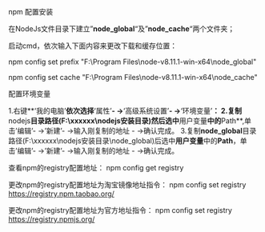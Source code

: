 npm 配置安装

在NodeJs文件目录下建立”**node_global**“及”**node_cache**“两个文件夹；

启动cmd，依次输入下面内容来更改下载和缓存位置：

npm config set prefix "F:\Program Files\node-v8.11.1-win-x64\node_global"

npm config set cache "F:\Program Files\node-v8.11.1-win-x64\node_cache"

配置环境变量

1.右键**‘我的电脑’**依次选择**‘属性’**- ->**‘高级系统设置’**- ->**‘环境变量’**：
2.复制**nodejs**目录路径(F:\xxxxxx\nodejs安装目录)然后选中**用户变量**中的**Path**,单击’编辑’- ->’新建’- ->输入刚复制的地址 - ->确认完成。
3.复制**node_global**目录路径(F:\xxxxxx\nodejs安装目录\node_global)后选中**用户变量**中的**Path**，单击’编辑’- ->’新建’- ->输入刚复制的地址 - ->确认完成。



查看npm的registry配置地址：	npm config get registry

更改npm的registry配置地址为淘宝镜像地址指令：	npm config set registry https://registry.npm.taobao.org/

更改npm的registry配置地址为官方地址指令：	npm config set registry https://registry.npmjs.org/

